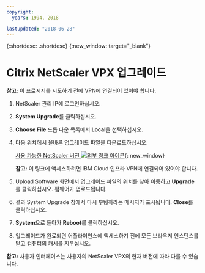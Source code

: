 ```yaml
---
copyright:
  years: 1994, 2018

lastupdated: "2018-06-28"
---
```


{:shortdesc: .shortdesc}
{:new_window: target="_blank"}

# Citrix NetScaler VPX 업그레이드

**참고:** 이 프로시저를 시도하기 전에 VPN에 연결되어 있어야 합니다.

1. NetScaler 관리 IP에 로그인하십시오.
2. **System Upgrade**를 클릭하십시오.
4. **Choose File** 드롭 다운 목록에서 **Local**을 선택하십시오. 
4. 다음 위치에서 올바른 업그레이드 파일을 다운로드하십시오.

	[사용 가능한 NetScaler 버전 ![외부 링크 아이콘](../../icons/launch-glyph.svg "외부 링크 아이콘")](http://downloads.softlayer.local/citrix/netscaler/){: new_window}
	
	**참고:** 이 링크에 액세스하려면 IBM Cloud 인프라 VPN에 연결되어 있어야 합니다.

5. Upload Software 화면에서 업그레이드 파일의 위치를 찾아 이동하고 **Upgrade**를 클릭하십시오. 펌웨어가 업로드됩니다.
6. 결과 System Upgrade 창에서 다시 부팅하라는 메시지가 표시됩니다. **Close**를 클릭하십시오.
7. **System**으로 돌아가 **Reboot**를 클릭하십시오.
8. 업그레이드가 완료되면 어플라이언스에 액세스하기 전에 모든 브라우저 인스턴스를 닫고 컴퓨터의 캐시를 지우십시오.

**참고:** 사용자 인터페이스는 사용자의 NetScaler VPX의 현재 버전에 따라 다를 수 있습니다. 



